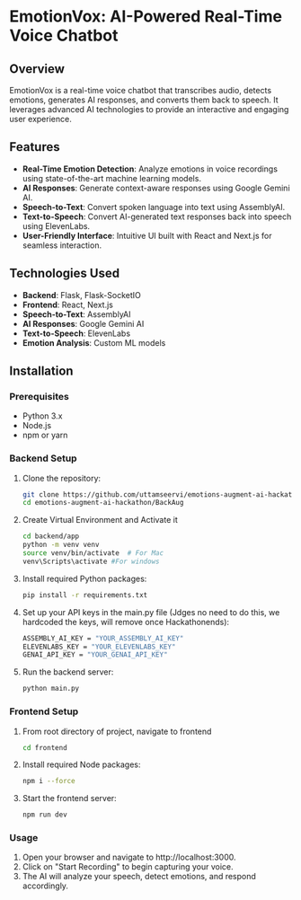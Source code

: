 # EmotionVox: AI-Powered Real-Time Voice Chatbot

## Overview
EmotionVox is a real-time voice chatbot that transcribes audio, detects emotions, generates AI responses, and converts them back to speech. It leverages advanced AI technologies to provide an interactive and engaging user experience.

## Features
- **Real-Time Emotion Detection**: Analyze emotions in voice recordings using state-of-the-art machine learning models.
- **AI Responses**: Generate context-aware responses using Google Gemini AI.
- **Speech-to-Text**: Convert spoken language into text using AssemblyAI.
- **Text-to-Speech**: Convert AI-generated text responses back into speech using ElevenLabs.
- **User-Friendly Interface**: Intuitive UI built with React and Next.js for seamless interaction.

## Technologies Used
- **Backend**: Flask, Flask-SocketIO
- **Frontend**: React, Next.js
- **Speech-to-Text**: AssemblyAI
- **AI Responses**: Google Gemini AI
- **Text-to-Speech**: ElevenLabs
- **Emotion Analysis**: Custom ML models

## Installation

### Prerequisites
- Python 3.x
- Node.js
- npm or yarn

### Backend Setup
1. Clone the repository:
   ```bash
   git clone https://github.com/uttamseervi/emotions-augment-ai-hackathon.git
   cd emotions-augment-ai-hackathon/BackAug
   ```
2. Create Virtual Environment and Activate it
   ```bash
   cd backend/app
   python -m venv venv
   source venv/bin/activate  # For Mac
   venv\Scripts\activate #For windows
   ```
3. Install required Python packages:
   ```bash
   pip install -r requirements.txt
   ```
4. Set up your API keys in the main.py file (Jdges no need to do this, we hardcoded the keys, will remove once Hackathonends):
   ```bash
   ASSEMBLY_AI_KEY = "YOUR_ASSEMBLY_AI_KEY"
   ELEVENLABS_KEY = "YOUR_ELEVENLABS_KEY"
   GENAI_API_KEY = "YOUR_GENAI_API_KEY"
   ```
5. Run the backend server:
   ```bash
   python main.py
   ```
### Frontend Setup
1. From root directory of project, navigate to frontend
   ```bash
   cd frontend
   ```
2. Install required Node packages:
   ```bash
   npm i --force
   ```
3. Start the frontend server:
   ```bash
   npm run dev
   ```

### Usage
1. Open your browser and navigate to http://localhost:3000.
2. Click on "Start Recording" to begin capturing your voice.
3. The AI will analyze your speech, detect emotions, and respond accordingly.
